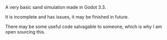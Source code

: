 A very basic sand simulation made in Godot 3.3.

It is incomplete and has issues, it may be finished in future. 

There may be some useful code salvagable to someone, which is why I am open sourcing this.
